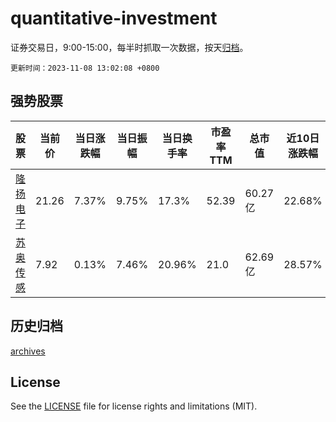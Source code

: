 # quantitative-investment

证券交易日，9:00-15:00，每半时抓取一次数据，按天[归档](archives)。

`更新时间：2023-11-08 13:02:08 +0800`

## 强势股票

|股票|当前价|当日涨跌幅|当日振幅|当日换手率|市盈率TTM|总市值|近10日涨跌幅|
|----|----|----|----|----|----|----|----|
|[隆扬电子](https://xueqiu.com/S/SZ301389)|21.26|7.37%|9.75%|17.3%|52.39|60.27亿|22.68%|
|[苏奥传感](https://xueqiu.com/S/SZ300507)|7.92|0.13%|7.46%|20.96%|21.0|62.69亿|28.57%|

## 历史归档

[archives](archives)

## License

See the [LICENSE](LICENSE) file for license rights and limitations (MIT).